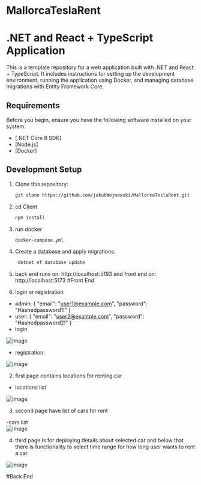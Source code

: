 # MallorcaTeslaRent

# .NET and React + TypeScript Application

This is a template repository for a web application built with .NET and React + TypeScript. It includes instructions for setting up the development environment, running the application using Docker, and managing database migrations with Entity Framework Core.

## Requirements

Before you begin, ensure you have the following software installed on your system:

- [.NET Core 8 SDK] 
- [Node.js]
- [Docker]

## Development Setup
1. Clone this repository:
   ```bash
   git clone https://github.com/jakubWojnowski/MallorcaTeslaRent.git

2. cd Client
    ```bash
    npm install

3. run docker
   ```bash
   docker-compose.yml
   
4. Create a database and apply migrations:
   ```bash
    dotnet ef database update

5. back end runs on: http://localhost:5193 and front end on: http://localhost:5173
   #Front End

1. login or registration
 - admin:
   {
  "email": "user1@example.com",
  "password": "Hashedpassword1!"
}
- user:
{
  "email": "user2@example.com",
  "password": "Hashedpassword2!"
}
- login
  
 ![image](https://github.com/jakubWojnowski/MallorcaTeslaRent/assets/83953649/bec346d2-8540-4b97-b85c-6bde8d06a7f3)


- registration: 

![image](https://github.com/jakubWojnowski/MallorcaTeslaRent/assets/83953649/9bd7cc2b-919e-4b6e-a730-a52147331ab5)

 
2. first page contains locations for renting car
- locations list

![image](https://github.com/jakubWojnowski/MallorcaTeslaRent/assets/83953649/5e10763e-7d09-41df-af42-85cbb2459ceb)

3. second page have list of cars for rent

-cars list   
![image](https://github.com/jakubWojnowski/MallorcaTeslaRent/assets/83953649/f271dbcc-c7e0-4ad9-bbe2-c66e80c17bf9)

4. third page is for deploying details about selected car and below that there is functionality to select time range for how long user wants to rent a car

![image](https://github.com/jakubWojnowski/MallorcaTeslaRent/assets/83953649/a809de2c-9c7e-4f36-96bf-a7d2a82be196)



#Back End


